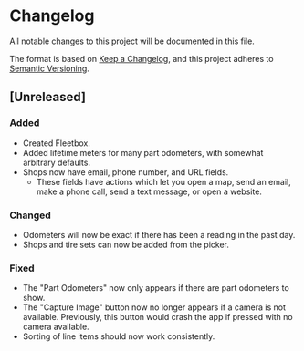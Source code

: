 # Changelog

All notable changes to this project will be documented in this file.

The format is based on [Keep a Changelog](https://keepachangelog.com/en/1.0.0/),
and this project adheres to
[Semantic Versioning](https://semver.org/spec/v2.0.0.html).

## [Unreleased]

### Added

- Created Fleetbox.
- Added lifetime meters for many part odometers, with somewhat arbitrary
  defaults.
- Shops now have email, phone number, and URL fields.
  - These fields have actions which let you open a map, send an email, make a
    phone call, send a text message, or open a website.

### Changed

- Odometers will now be exact if there has been a reading in the past day.
- Shops and tire sets can now be added from the picker.

### Fixed

- The "Part Odometers" now only appears if there are part odometers to show.
- The "Capture Image" button now no longer appears if a camera is not available.
  Previously, this button would crash the app if pressed with no camera
  available.
- Sorting of line items should now work consistently.

